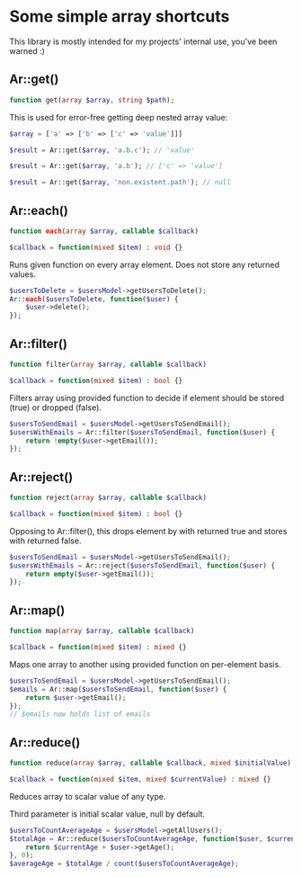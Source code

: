 # Some simple array shortcuts
This library is mostly intended for my projects' internal use, you've been warned :)

## Ar::get()

```php
function get(array $array, string $path);
```

This is used for error-free getting deep nested array value:

```php
$array = ['a' => ['b' => ['c' => 'value']]]

$result = Ar::get($array, 'a.b.c'); // 'value'

$result = Ar::get($array, 'a.b'); // ['c' => 'value']

$result = Ar::get($array, 'non.existent.path'); // null
```

## Ar::each()

```php
function each(array $array, callable $callback)
```

```php
$callback = function(mixed $item) : void {}
```

Runs given function on every array element. Does not store any returned values.

```php
$usersToDelete = $usersModel->getUsersToDelete();
Ar::each($usersToDelete, function($user) {
    $user->delete();
});
```

## Ar::filter()

```php
function filter(array $array, callable $callback)
```

```php
$callback = function(mixed $item) : bool {}
```

Filters array using provided function to decide if element should be stored (true) or dropped (false).

```php
$usersToSendEmail = $usersModel->getUsersToSendEmail();
$usersWithEmails = Ar::filter($usersToSendEmail, function($user) {
    return !empty($user->getEmail());
});
```

## Ar::reject()

```php
function reject(array $array, callable $callback)
```

```php
$callback = function(mixed $item) : bool {}
```

Opposing to Ar::filter(), this drops element by with returned true and stores with returned false.

```php
$usersToSendEmail = $usersModel->getUsersToSendEmail();
$usersWithEmails = Ar::reject($usersToSendEmail, function($user) {
    return empty($user->getEmail());
});
```

## Ar::map()

```php
function map(array $array, callable $callback)
```

```php
$callback = function(mixed $item) : mixed {}
```

Maps one array to another using provided function on per-element basis.

```php
$usersToSendEmail = $usersModel->getUsersToSendEmail();
$emails = Ar::map($usersToSendEmail, function($user) {
    return $user->getEmail();
});
// $emails now holds list of emails
```

## Ar::reduce()

```php
function reduce(array $array, callable $callback, mixed $initialValue)
```

```php
$callback = function(mixed $item, mixed $currentValue) : mixed {}
```

Reduces array to scalar value of any type.

Third parameter is initial scalar value, null by default.

```php
$usersToCountAverageAge = $usersModel->getAllUsers();
$totalAge = Ar::reduce($usersToCountAverageAge, function($user, $currentAge) {
    return $currentAge + $user->getAge();
}, 0);
$averageAge = $totalAge / count($usersToCountAverageAge);
```
